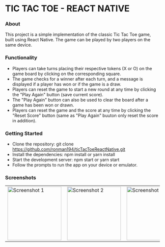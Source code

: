 # TIC TAC TOE - REACT NATIVE

### About 
 This project is a simple implementation of the classic Tic Tac Toe game, built using React Native. The game can be played by two players on the same device.
 
### Functionality 

- Players can take turns placing their respective tokens (X or O) on the game board by clicking on the corresponding square.
- The game checks for a winner after each turn, and a message is displayed if a player has won or if the game is a draw.
- Players can reset the game to start a new round at any time by clicking the "Play Again" button (save current score).
- The "Play Again" button can also be used to clear the board after a game has been won or drawn.
- Players can reset the game and the score at any time by clicking the "Reset Score" button (same as "Play Again" buuton only reset the score in addition).

### Getting Started

- Clone the repository: git clone https://github.com/ronman194/ticTacToeReactNative.git
- Install the dependencies: npm install or yarn install
- Start the development server: npm start or yarn start
- Follow the prompts to run the app on your device or emulator.

### Screenshots 
<table width="80%" border="0">
  <tr>    
  <td><img width="175" src="https://user-images.githubusercontent.com/74553851/209937799-b1aa6fb8-cdb2-4e29-8f5e-97b7720ff7c0.png" alt="Screenshot 1" align="left" /></td>
  <td><img width="175" src="https://user-images.githubusercontent.com/74553851/209937846-69ab0946-422f-4252-8f49-1f5a97af0ea9.png" alt="Screenshot 2" align="center" /></td>
  <td><img width="175" src="https://user-images.githubusercontent.com/74553851/209937861-f71f95bf-506e-4e4d-b785-c6f8fc626025.png" alt="Screenshot 3" align="right"/></td>
  </tr>
</table>


